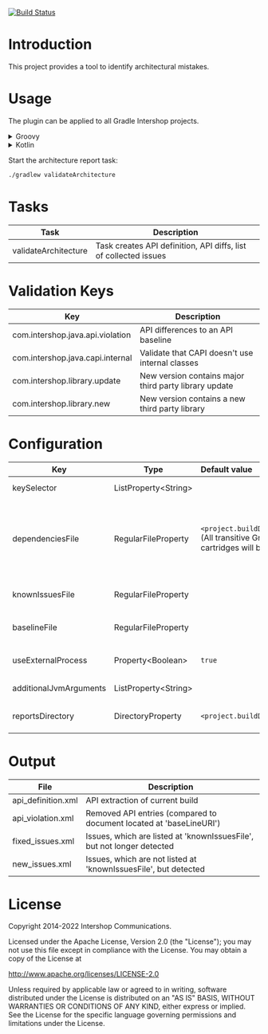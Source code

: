 [![Build Status](https://github.com/IntershopCommunicationsAG/architectural-report-gradle-plugin/actions/workflows/build.yml/badge.svg)](https://github.com/IntershopCommunicationsAG/architectural-report-gradle-plugin/actions/workflows/build.yml)

# Introduction

This project provides a tool to identify architectural mistakes.

# Usage

The plugin can be applied to all Gradle Intershop projects.
<details>
    <summary>Groovy</summary>

In build.gradle:
```groovy
plugins {
    id "com.intershop.gradle.architectural.report" version "3.0.2"
}

architectureReport {
    keySelector = ["com.intershop.java.api.violation"]
    baselineFile = file("api_definition_baseline.xml")
    knownIssuesFile = file("known_issues.xml")
}
```
</details>
<details>
    <summary>Kotlin</summary>

In build.gradle.kts:
```kotlin
plugins {
    id("com.intershop.gradle.architectural.report") version "3.0.2"
}

architectureReport {
    keySelector.set(listOf("com.intershop.java.api.violation"))
    baselineFile.set(file("api_definition_baseline.xml"))
    knownIssuesFile.set(file("known_issues.xml"))
}
```
</details>

Start the architecture report task:
```bash
./gradlew validateArchitecture
```

# Tasks

| Task                 | Description                                                      |
|----------------------|------------------------------------------------------------------|
| validateArchitecture | Task creates API definition, API diffs, list of collected issues |

# Validation Keys

| Key                              | Description                                           |
|----------------------------------|-------------------------------------------------------|
| com.intershop.java.api.violation | API differences to an API baseline                    |
| com.intershop.java.capi.internal | Validate that CAPI doesn't use internal classes       |
| com.intershop.library.update     | New version contains major third party library update |
| com.intershop.library.new        | New version contains a new third party library        |

<!--
# Disabled Validation Keys
| Key                                        | Description                                                                  |
|--------------------------------------------|------------------------------------------------------------------------------|
| com.intershop.isml.xss                     | Possible XSS issues in isml (Intershop Markup (Template) Language) templates |
| com.intershop.businessobject.persistence   | References to persistence layer inside of business object API                |
| com.intershop.businessobject.internal      | References to internal classes inside of business object API                 |
| com.intershop.pipelet.unused               | Pipelet can be removed / no longer used                                     |
| com.intershop.pipelet.used.deprecated      | Pipelet is deprecated, but still in use by pipelines                         |
| com.intershop.pipeline.invalid.pipelineref | Pipeline contains references to non existing pipeline start nodes            |
-->

# Configuration

| Key                    | Type                       | Default value                                                                                                                                      | Description                                                                                                                                                                                                                   |
|------------------------|----------------------------|:---------------------------------------------------------------------------------------------------------------------------------------------------|-------------------------------------------------------------------------------------------------------------------------------------------------------------------------------------------------------------------------------|
| keySelector            | ListProperty&lt;String&gt; |                                                                                                                                                    | Define keys for validation, other issues will be ignored                                                                                                                                                                      |
| dependenciesFile       | RegularFileProperty        | `<project.buildDir>/architectureReport/dependencies.txt` <br> (All transitive Gradle project dependencies like libraries, cartridges will be used) | (optional) Specifies dependencies TXT-file whereas each line represents a dependency in format: <ul><li>`self:group:module:version`</li><li>`library:group:module:version`</li><li>`cartridge:group:module:version`</li></ul> |
| knownIssuesFile        | RegularFileProperty        |                                                                                                                                                    | (optional) Read known issues from a XML-file, listed issues will be ignored                                                                                                                                                   |
| baselineFile           | RegularFileProperty        |                                                                                                                                                    | (optional) API baseline (previously published api_definition.xml of baseline release)                                                                                                                                         |
| useExternalProcess     | Property&lt;Boolean&gt;    | `true`                                                                                                                                             | (optional) Whether to start architecture report tool in external Java process                                                                                                                                                 |
| additionalJvmArguments | ListProperty&lt;String&gt; |                                                                                                                                                    | (optional) Additional JVM arguments                                                                                                                                                                                           |
| reportsDirectory       | DirectoryProperty          | `<project.buildDir>/architectureReport`                                                                                                            | (optional) Directory to write reports (new_issues, api_definition, resolved_issues)                                                                                                                                           |

# Output

| File               | Description                                                            |
|--------------------|------------------------------------------------------------------------|
| api_definition.xml | API extraction of current build                                        |
| api_violation.xml  | Removed API entries (compared to document located at 'baseLineURI')    |
| fixed_issues.xml   | Issues, which are listed at 'knownIssuesFile', but not longer detected |
| new_issues.xml     | Issues, which are not listed at 'knownIssuesFile', but detected        |

# License

Copyright 2014-2022 Intershop Communications.

Licensed under the Apache License, Version 2.0 (the "License"); you may not use this file except in compliance with the License. You may obtain a copy of the License at

http://www.apache.org/licenses/LICENSE-2.0

Unless required by applicable law or agreed to in writing, software distributed under the License is distributed on an "AS IS" BASIS, WITHOUT WARRANTIES OR CONDITIONS OF ANY KIND, either express or implied. See the License for the specific language governing permissions and limitations under the License.
